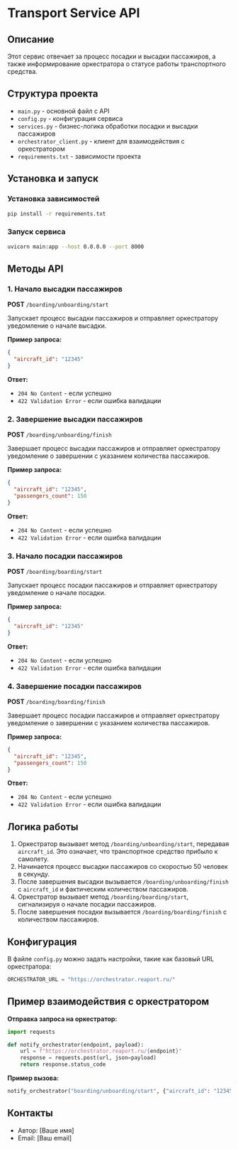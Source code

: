 # Transport Service API

## Описание
Этот сервис отвечает за процесс посадки и высадки пассажиров, а также информирование оркестратора о статусе работы транспортного средства.

## Структура проекта

- `main.py` - основной файл с API
- `config.py` - конфигурация сервиса
- `services.py` - бизнес-логика обработки посадки и высадки пассажиров
- `orchestrator_client.py` - клиент для взаимодействия с оркестратором
- `requirements.txt` - зависимости проекта

## Установка и запуск

### Установка зависимостей
```bash
pip install -r requirements.txt
```

### Запуск сервиса
```bash
uvicorn main:app --host 0.0.0.0 --port 8000
```

## Методы API

### 1. Начало высадки пассажиров
**POST** `/boarding/unboarding/start`

Запускает процесс высадки пассажиров и отправляет оркестратору уведомление о начале высадки.

**Пример запроса:**
```json
{
  "aircraft_id": "12345"
}
```

**Ответ:**
- `204 No Content` - если успешно
- `422 Validation Error` - если ошибка валидации

### 2. Завершение высадки пассажиров
**POST** `/boarding/unboarding/finish`

Завершает процесс высадки пассажиров и отправляет оркестратору уведомление о завершении с указанием количества пассажиров.

**Пример запроса:**
```json
{
  "aircraft_id": "12345",
  "passengers_count": 150
}
```

**Ответ:**
- `204 No Content` - если успешно
- `422 Validation Error` - если ошибка валидации

### 3. Начало посадки пассажиров
**POST** `/boarding/boarding/start`

Запускает процесс посадки пассажиров и отправляет оркестратору уведомление о начале посадки.

**Пример запроса:**
```json
{
  "aircraft_id": "12345"
}
```

**Ответ:**
- `204 No Content` - если успешно
- `422 Validation Error` - если ошибка валидации

### 4. Завершение посадки пассажиров
**POST** `/boarding/boarding/finish`

Завершает процесс посадки пассажиров и отправляет оркестратору уведомление о завершении с указанием количества пассажиров.

**Пример запроса:**
```json
{
  "aircraft_id": "12345",
  "passengers_count": 150
}
```

**Ответ:**
- `204 No Content` - если успешно
- `422 Validation Error` - если ошибка валидации

## Логика работы
1. Оркестратор вызывает метод `/boarding/unboarding/start`, передавая `aircraft_id`. Это означает, что транспортное средство прибыло к самолету.
2. Начинается процесс высадки пассажиров со скоростью 50 человек в секунду.
3. После завершения высадки вызывается `/boarding/unboarding/finish` с `aircraft_id` и фактическим количеством пассажиров.
4. Оркестратор вызывает метод `/boarding/boarding/start`, сигнализируя о начале посадки пассажиров.
5. После завершения посадки вызывается `/boarding/boarding/finish` с количеством пассажиров.

## Конфигурация
В файле `config.py` можно задать настройки, такие как базовый URL оркестратора:
```python
ORCHESTRATOR_URL = "https://orchestrator.reaport.ru/"
```

## Пример взаимодействия с оркестратором

**Отправка запроса на оркестратор:**
```python
import requests

def notify_orchestrator(endpoint, payload):
    url = f"https://orchestrator.reaport.ru/{endpoint}"
    response = requests.post(url, json=payload)
    return response.status_code
```

**Пример вызова:**
```python
notify_orchestrator("boarding/unboarding/start", {"aircraft_id": "12345"})
```

## Контакты
- Автор: [Ваше имя]
- Email: [Ваш email]

